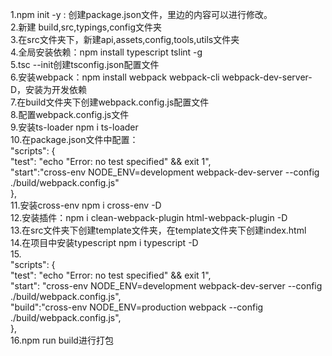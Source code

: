 1.npm init -y : 创建package.json文件，里边的内容可以进行修改。  
2.新建 build,src,typings,config文件夹  
3.在src文件夹下，新建api,assets,config,tools,utils文件夹  
4.全局安装依赖：npm install typescript tslint -g  
5.tsc --init创建tsconfig.json配置文件  
6.安装webpack：npm install webpack webpack-cli webpack-dev-server- D，安装为开发依赖  
7.在build文件夹下创建webpack.config.js配置文件  
8.配置webpack.config.js文件  
9.安装ts-loader npm i ts-loader  
10.在package.json文件中配置：  
"scripts": {  
    "test": "echo \"Error: no test specified\" && exit 1",  
    "start":"cross-env NODE_ENV=development webpack-dev-server --config ./build/webpack.config.js"  
  },  
11.安装cross-env   npm i cross-env -D  
12.安装插件：npm i clean-webpack-plugin html-webpack-plugin -D  
13.在src文件夹下创建template文件夹，在template文件夹下创建index.html  
14.在项目中安装typescript  npm i typescript -D  
15.  
"scripts": {  
    "test": "echo \"Error: no test specified\" && exit 1",  
    "start": "cross-env NODE_ENV=development webpack-dev-server --config ./build/webpack.config.js",  
    "build":"cross-env NODE_ENV=production webpack --config ./build/webpack.config.js",  
  },  
16.npm run build进行打包  